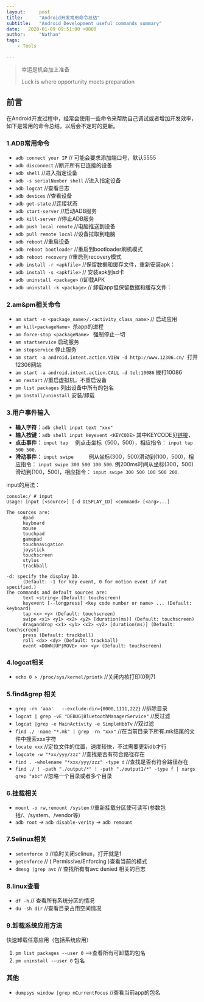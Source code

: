 ```yaml
---
layout:     post
title:      "Android开发常用命令总结"
subtitle:   "Android Development useful commands summary"
date:   2020-01-09 09:51:00 +0800
author:     "Nathan"
tags:
    - Tools

---
```


> 幸运是机会加上准备
>
> Luck is where opportunity meets preparation
>

## 前言

在Android开发过程中，经常会使用一些命令来帮助自己调试或者增加开发效率，如下是常用的命令总结，以后会不定时的更新。

### 1.ADB常用命令

* `adb connect your IP` // 可能会要求添加端口号，默认5555
* `adb disconnect` //断开所有已连接的设备
* `adb shell` //进入指定设备
* `adb -s serialNumber shell` //进入指定设备
* `adb logcat` //查看日志
* `adb devices` //查看设备
* `adb get-state` //连接状态
* `adb start-server` //启动ADB服务
* `adb kill-server` //停止ADB服务
* `adb push local remote` //电脑推送到设备
* `adb pull remote local` //设备拉取到电脑
* `adb reboot` //重启设备
* `adb reboot bootloader` //重启到bootloader刷机模式
* `adb reboot recovery` //重启到recovery模式
* `adb install -r <apkfile>`  //保留数据和缓存文件，重新安装apk：
* `adb install -s <apkfile>` // 安装apk到sd卡
* `adb uninstall <package>`  //卸载APK
* `adb uninstall -k <package>` // 卸载app但保留数据和缓存文件：

### 2.am&pm相关命令

* `am start -n <package_name>/.<activity_class_name>` // 启动应用
* `am kill<packageName> `杀app的进程
* `am force-stop <packageName> ` 强制停止一切
* `am startservice` 启动服务
* `am stopservice` 停止服务
* `am start -a android.intent.action.VIEW -d http://www.12306.cn/ `打开12306网站
* `am start -a android.intent.action.CALL -d tel:10086` 拨打10086
* `am restart` //重启虚拟机，不重启设备
* `pm list packages` 列出设备中所有的包名
* `pm install/uninstall` 安装/卸载

### 3.用户事件输入

* **输入字符**：`adb shell input text "xxx"`
* **输入按键**：`adb shell input keyevent <KEYCODE>` 其中KEYCODE见[链接](https://developer.android.google.cn/reference/android/view/KeyEvent.html?hl=en)，
* **点击事件：** `input tap  ` 例点击坐标（500，500），相应指令： `input tap 500 500`.
* **滑动事件：** `input swipe     ` 例从坐标(300，500)滑动到(100，500)，相应指令： `input swipe 300 500 100 500`. 例200ms时间从坐标(300，500)滑动到(100，500)，相应指令： `input swipe 300 500 100 500 200`.

input的用法：

```
console:/ # input
Usage: input [<source>] [-d DISPLAY_ID] <command> [<arg>...]

The sources are: 
      dpad
      keyboard
      mouse
      touchpad
      gamepad
      touchnavigation
      joystick
      touchscreen
      stylus
      trackball

-d: specify the display ID.
      (Default: -1 for key event, 0 for motion event if not specified.)
The commands and default sources are:
      text <string> (Default: touchscreen)
      keyevent [--longpress] <key code number or name> ... (Default: keyboard)
      tap <x> <y> (Default: touchscreen)
      swipe <x1> <y1> <x2> <y2> [duration(ms)] (Default: touchscreen)
      draganddrop <x1> <y1> <x2> <y2> [duration(ms)] (Default: touchscreen)
      press (Default: trackball)
      roll <dx> <dy> (Default: trackball)
      event <DOWN|UP|MOVE> <x> <y> (Default: touchscreen)
```



### 4.logcat相关

* `echo 0 > /proc/sys/kernel/printk` //关闭内核打印(0到7)

### 5.find&grep 相关

* `grep -rn 'aaa'   --exclude-dir={0000,1111,222}`  //排除目录
* `logcat | grep -vE "DEBUG|BluetoothManagerService"` //反过滤
* `logcat |grep -e MainActivity -e SimpleHbbTv`  //双过滤 
* `find ./ -name "*.mk" | grep -rn "xxx"` //在当前目录下所有.mk结尾的文件中搜索xxx字符
* `locate xxx` //定位文件的位置，速度较快，不过需要更新db才行
* `logcate -w "*xx/yyy/zzz"` //查找是否有符合路径存在
* `find . -wholename "*xxx/yyy/zzz" -type d` //查找是否有符合路径存在
* `find ./ ! -path "./output/*" ! -path "./output1/*" -type f | xargs grep "abc"` //忽略一个目录或者多个目录

### 6.挂载相关

* `mount -o rw,remount /system`  //重新挂载分区使可读写(参数包括/、/system、/vendor等)
* `adb root` -> `adb disable-verity` -> `adb remount`

### 7.Selinux相关

* `setenforce 0`  //临时关闭selinux，打开就是1
* `getenforce`  // ( Permissive/Enforcing )查看当前的模式
* `dmesg |grep avc`  // 查找所有有avc denied 相关的日志

### 8.linux查看

* `df -h` // 查看所有系统分区的情况
* `du -sh dir` //查看目录占用空间情况

### 9.卸载系统应用方法

快速卸载任意应用（包括系统应用）

1. `pm list packages --user 0` -->查看所有可卸载的包名
2. `pm uninstall --user 0` 包名

### 其他

- `dumpsys window |grep mCurrentFocus` //查看当前app的包名 





